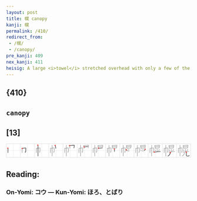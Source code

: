 ```yaml
---
layout: post
title: 幌 canopy
kanji: 幌
permalink: /410/
redirect_from:
 - /幌/
 - /canopy/
pre_kanji: 409
nex_kanji: 411
heisig: A large <i>towel</i> stretched overhead with only a few of the <i>sun's rays</i> breaking through represents a <b>canopy</b> over one's bed.
---
```


## {410}

## `canopy`

## [13]

<div class="stroke"><img src="../images/E5B98C.png" /></div>

## Reading:

### On-Yomi: コウ &mdash; Kun-Yomi: ほろ、とばり
